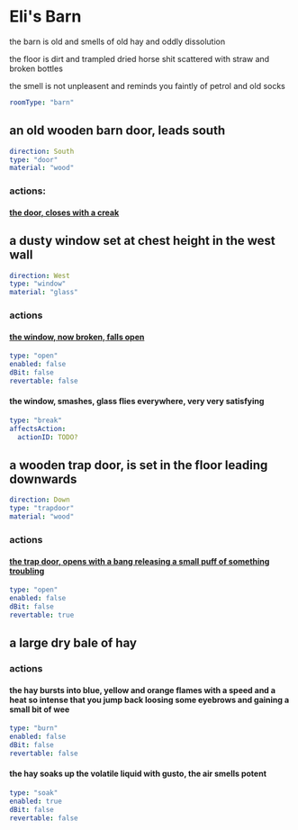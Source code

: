 # Eli's Barn

the barn is old and smells of old hay and oddly dissolution

the floor is dirt and trampled dried horse shit scattered with straw and broken bottles

the smell is not unpleasent and reminds you faintly of petrol and old socks

```yaml
roomType: "barn"
```

## an old wooden barn door, leads south

```yaml
direction: South
type: "door"
material: "wood"
```

### actions:

#### [the door, closes with a creak](bensons-plain.md)

## a dusty window set at chest height in the west wall

```yaml
direction: West
type: "window"
material: "glass"
```

### actions
<!-- this implies that the window is closed and not broken -->
<!-- i.e. when it gets opened by chaining to break -->
<!-- the following description will be generated -->
#### [the window, now broken, falls open](elis-forge.md)

```yaml
type: "open"
enabled: false
dBit: false
revertable: false
```

<!-- the break action when triggered generates the following description -->
<!-- needs to manually linked to the open action in the config -->
#### the window, smashes, glass flies everywhere, very very satisfying

```yaml
type: "break"
affectsAction:
  actionID: TODO?
```

## a wooden trap door, is set in the floor leading downwards

```yaml
direction: Down
type: "trapdoor"
material: "wood"
```

### actions

#### [the trap door, opens with a bang releasing a small puff of something troubling](elis-basement.md)

```yaml
type: "open"
enabled: false
dBit: false
revertable: true
```

## a large dry bale of hay

### actions

#### the hay bursts into blue, yellow and orange flames with a speed and a heat so intense that you jump back loosing some eyebrows and gaining a small bit of wee
<!-- enabled via the soak action -->
```yaml
type: "burn"
enabled: false
dBit: false
revertable: false
```

#### the hay soaks up the volatile liquid with gusto, the air smells potent
<!-- this needs connecting to the burn action in the generated config -->
```yaml
type: "soak"
enabled: true
dBit: false
revertable: false
```
